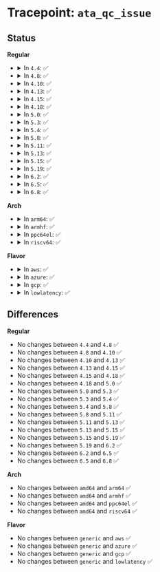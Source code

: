 # Tracepoint: <code>ata_qc_issue</code>

## Status
<b>Regular</b>
<ul>
<li>
<details>
<summary>In <code>4.4</code>: ✅</summary>

Event:

```c
struct trace_event_raw_ata_qc_issue {
    struct trace_entry ent;
    unsigned int ata_port;
    unsigned int ata_dev;
    unsigned int tag;
    unsigned char cmd;
    unsigned char dev;
    unsigned char lbal;
    unsigned char lbam;
    unsigned char lbah;
    unsigned char nsect;
    unsigned char feature;
    unsigned char hob_lbal;
    unsigned char hob_lbam;
    unsigned char hob_lbah;
    unsigned char hob_nsect;
    unsigned char hob_feature;
    unsigned char ctl;
    unsigned char proto;
    long unsigned int flags;
    char __data[0];
};
```
Function:

```c
void trace_event_raw_event_ata_qc_issue(void *__data, struct ata_queued_cmd *qc);
```
</details>
</li>
<li>
<details>
<summary>In <code>4.8</code>: ✅</summary>

Event:

```c
struct trace_event_raw_ata_qc_issue {
    struct trace_entry ent;
    unsigned int ata_port;
    unsigned int ata_dev;
    unsigned int tag;
    unsigned char cmd;
    unsigned char dev;
    unsigned char lbal;
    unsigned char lbam;
    unsigned char lbah;
    unsigned char nsect;
    unsigned char feature;
    unsigned char hob_lbal;
    unsigned char hob_lbam;
    unsigned char hob_lbah;
    unsigned char hob_nsect;
    unsigned char hob_feature;
    unsigned char ctl;
    unsigned char proto;
    long unsigned int flags;
    char __data[0];
};
```
Function:

```c
void trace_event_raw_event_ata_qc_issue(void *__data, struct ata_queued_cmd *qc);
```
</details>
</li>
<li>
<details>
<summary>In <code>4.10</code>: ✅</summary>

Event:

```c
struct trace_event_raw_ata_qc_issue {
    struct trace_entry ent;
    unsigned int ata_port;
    unsigned int ata_dev;
    unsigned int tag;
    unsigned char cmd;
    unsigned char dev;
    unsigned char lbal;
    unsigned char lbam;
    unsigned char lbah;
    unsigned char nsect;
    unsigned char feature;
    unsigned char hob_lbal;
    unsigned char hob_lbam;
    unsigned char hob_lbah;
    unsigned char hob_nsect;
    unsigned char hob_feature;
    unsigned char ctl;
    unsigned char proto;
    long unsigned int flags;
    char __data[0];
};
```
Function:

```c
void trace_event_raw_event_ata_qc_issue(void *__data, struct ata_queued_cmd *qc);
```
</details>
</li>
<li>
<details>
<summary>In <code>4.13</code>: ✅</summary>

Event:

```c
struct trace_event_raw_ata_qc_issue {
    struct trace_entry ent;
    unsigned int ata_port;
    unsigned int ata_dev;
    unsigned int tag;
    unsigned char cmd;
    unsigned char dev;
    unsigned char lbal;
    unsigned char lbam;
    unsigned char lbah;
    unsigned char nsect;
    unsigned char feature;
    unsigned char hob_lbal;
    unsigned char hob_lbam;
    unsigned char hob_lbah;
    unsigned char hob_nsect;
    unsigned char hob_feature;
    unsigned char ctl;
    unsigned char proto;
    long unsigned int flags;
    char __data[0];
};
```
Function:

```c
void trace_event_raw_event_ata_qc_issue(void *__data, struct ata_queued_cmd *qc);
```
</details>
</li>
<li>
<details>
<summary>In <code>4.15</code>: ✅</summary>

Event:

```c
struct trace_event_raw_ata_qc_issue {
    struct trace_entry ent;
    unsigned int ata_port;
    unsigned int ata_dev;
    unsigned int tag;
    unsigned char cmd;
    unsigned char dev;
    unsigned char lbal;
    unsigned char lbam;
    unsigned char lbah;
    unsigned char nsect;
    unsigned char feature;
    unsigned char hob_lbal;
    unsigned char hob_lbam;
    unsigned char hob_lbah;
    unsigned char hob_nsect;
    unsigned char hob_feature;
    unsigned char ctl;
    unsigned char proto;
    long unsigned int flags;
    char __data[0];
};
```
Function:

```c
void trace_event_raw_event_ata_qc_issue(void *__data, struct ata_queued_cmd *qc);
```
</details>
</li>
<li>
<details>
<summary>In <code>4.18</code>: ✅</summary>

Event:

```c
struct trace_event_raw_ata_qc_issue {
    struct trace_entry ent;
    unsigned int ata_port;
    unsigned int ata_dev;
    unsigned int tag;
    unsigned char cmd;
    unsigned char dev;
    unsigned char lbal;
    unsigned char lbam;
    unsigned char lbah;
    unsigned char nsect;
    unsigned char feature;
    unsigned char hob_lbal;
    unsigned char hob_lbam;
    unsigned char hob_lbah;
    unsigned char hob_nsect;
    unsigned char hob_feature;
    unsigned char ctl;
    unsigned char proto;
    long unsigned int flags;
    char __data[0];
};
```
Function:

```c
void trace_event_raw_event_ata_qc_issue(void *__data, struct ata_queued_cmd *qc);
```
</details>
</li>
<li>
<details>
<summary>In <code>5.0</code>: ✅</summary>

Event:

```c
struct trace_event_raw_ata_qc_issue {
    struct trace_entry ent;
    unsigned int ata_port;
    unsigned int ata_dev;
    unsigned int tag;
    unsigned char cmd;
    unsigned char dev;
    unsigned char lbal;
    unsigned char lbam;
    unsigned char lbah;
    unsigned char nsect;
    unsigned char feature;
    unsigned char hob_lbal;
    unsigned char hob_lbam;
    unsigned char hob_lbah;
    unsigned char hob_nsect;
    unsigned char hob_feature;
    unsigned char ctl;
    unsigned char proto;
    long unsigned int flags;
    char __data[0];
};
```
Function:

```c
void trace_event_raw_event_ata_qc_issue(void *__data, struct ata_queued_cmd *qc);
```
</details>
</li>
<li>
<details>
<summary>In <code>5.3</code>: ✅</summary>

Event:

```c
struct trace_event_raw_ata_qc_issue {
    struct trace_entry ent;
    unsigned int ata_port;
    unsigned int ata_dev;
    unsigned int tag;
    unsigned char cmd;
    unsigned char dev;
    unsigned char lbal;
    unsigned char lbam;
    unsigned char lbah;
    unsigned char nsect;
    unsigned char feature;
    unsigned char hob_lbal;
    unsigned char hob_lbam;
    unsigned char hob_lbah;
    unsigned char hob_nsect;
    unsigned char hob_feature;
    unsigned char ctl;
    unsigned char proto;
    long unsigned int flags;
    char __data[0];
};
```
Function:

```c
void trace_event_raw_event_ata_qc_issue(void *__data, struct ata_queued_cmd *qc);
```
</details>
</li>
<li>
<details>
<summary>In <code>5.4</code>: ✅</summary>

Event:

```c
struct trace_event_raw_ata_qc_issue {
    struct trace_entry ent;
    unsigned int ata_port;
    unsigned int ata_dev;
    unsigned int tag;
    unsigned char cmd;
    unsigned char dev;
    unsigned char lbal;
    unsigned char lbam;
    unsigned char lbah;
    unsigned char nsect;
    unsigned char feature;
    unsigned char hob_lbal;
    unsigned char hob_lbam;
    unsigned char hob_lbah;
    unsigned char hob_nsect;
    unsigned char hob_feature;
    unsigned char ctl;
    unsigned char proto;
    long unsigned int flags;
    char __data[0];
};
```
Function:

```c
void trace_event_raw_event_ata_qc_issue(void *__data, struct ata_queued_cmd *qc);
```
</details>
</li>
<li>
<details>
<summary>In <code>5.8</code>: ✅</summary>

Event:

```c
struct trace_event_raw_ata_qc_issue {
    struct trace_entry ent;
    unsigned int ata_port;
    unsigned int ata_dev;
    unsigned int tag;
    unsigned char cmd;
    unsigned char dev;
    unsigned char lbal;
    unsigned char lbam;
    unsigned char lbah;
    unsigned char nsect;
    unsigned char feature;
    unsigned char hob_lbal;
    unsigned char hob_lbam;
    unsigned char hob_lbah;
    unsigned char hob_nsect;
    unsigned char hob_feature;
    unsigned char ctl;
    unsigned char proto;
    long unsigned int flags;
    char __data[0];
};
```
Function:

```c
void trace_event_raw_event_ata_qc_issue(void *__data, struct ata_queued_cmd *qc);
```
</details>
</li>
<li>
<details>
<summary>In <code>5.11</code>: ✅</summary>

Event:

```c
struct trace_event_raw_ata_qc_issue {
    struct trace_entry ent;
    unsigned int ata_port;
    unsigned int ata_dev;
    unsigned int tag;
    unsigned char cmd;
    unsigned char dev;
    unsigned char lbal;
    unsigned char lbam;
    unsigned char lbah;
    unsigned char nsect;
    unsigned char feature;
    unsigned char hob_lbal;
    unsigned char hob_lbam;
    unsigned char hob_lbah;
    unsigned char hob_nsect;
    unsigned char hob_feature;
    unsigned char ctl;
    unsigned char proto;
    long unsigned int flags;
    char __data[0];
};
```
Function:

```c
void trace_event_raw_event_ata_qc_issue(void *__data, struct ata_queued_cmd *qc);
```
</details>
</li>
<li>
<details>
<summary>In <code>5.13</code>: ✅</summary>

Event:

```c
struct trace_event_raw_ata_qc_issue {
    struct trace_entry ent;
    unsigned int ata_port;
    unsigned int ata_dev;
    unsigned int tag;
    unsigned char cmd;
    unsigned char dev;
    unsigned char lbal;
    unsigned char lbam;
    unsigned char lbah;
    unsigned char nsect;
    unsigned char feature;
    unsigned char hob_lbal;
    unsigned char hob_lbam;
    unsigned char hob_lbah;
    unsigned char hob_nsect;
    unsigned char hob_feature;
    unsigned char ctl;
    unsigned char proto;
    long unsigned int flags;
    char __data[0];
};
```
Function:

```c
void trace_event_raw_event_ata_qc_issue(void *__data, struct ata_queued_cmd *qc);
```
</details>
</li>
<li>
<details>
<summary>In <code>5.15</code>: ✅</summary>

Event:

```c
struct trace_event_raw_ata_qc_issue {
    struct trace_entry ent;
    unsigned int ata_port;
    unsigned int ata_dev;
    unsigned int tag;
    unsigned char cmd;
    unsigned char dev;
    unsigned char lbal;
    unsigned char lbam;
    unsigned char lbah;
    unsigned char nsect;
    unsigned char feature;
    unsigned char hob_lbal;
    unsigned char hob_lbam;
    unsigned char hob_lbah;
    unsigned char hob_nsect;
    unsigned char hob_feature;
    unsigned char ctl;
    unsigned char proto;
    long unsigned int flags;
    char __data[0];
};
```
Function:

```c
void trace_event_raw_event_ata_qc_issue(void *__data, struct ata_queued_cmd *qc);
```
</details>
</li>
<li>
<details>
<summary>In <code>5.19</code>: ✅</summary>

Event:

```c
struct trace_event_raw_ata_qc_issue_template {
    struct trace_entry ent;
    unsigned int ata_port;
    unsigned int ata_dev;
    unsigned int tag;
    unsigned char cmd;
    unsigned char dev;
    unsigned char lbal;
    unsigned char lbam;
    unsigned char lbah;
    unsigned char nsect;
    unsigned char feature;
    unsigned char hob_lbal;
    unsigned char hob_lbam;
    unsigned char hob_lbah;
    unsigned char hob_nsect;
    unsigned char hob_feature;
    unsigned char ctl;
    unsigned char proto;
    long unsigned int flags;
    char __data[0];
};
```
Function:

```c
void trace_event_raw_event_ata_qc_issue_template(void *__data, struct ata_queued_cmd *qc);
```
</details>
</li>
<li>
<details>
<summary>In <code>6.2</code>: ✅</summary>

Event:

```c
struct trace_event_raw_ata_qc_issue_template {
    struct trace_entry ent;
    unsigned int ata_port;
    unsigned int ata_dev;
    unsigned int tag;
    unsigned char cmd;
    unsigned char dev;
    unsigned char lbal;
    unsigned char lbam;
    unsigned char lbah;
    unsigned char nsect;
    unsigned char feature;
    unsigned char hob_lbal;
    unsigned char hob_lbam;
    unsigned char hob_lbah;
    unsigned char hob_nsect;
    unsigned char hob_feature;
    unsigned char ctl;
    unsigned char proto;
    long unsigned int flags;
    char __data[0];
};
```
Function:

```c
void trace_event_raw_event_ata_qc_issue_template(void *__data, struct ata_queued_cmd *qc);
```
</details>
</li>
<li>
<details>
<summary>In <code>6.5</code>: ✅</summary>

Event:

```c
struct trace_event_raw_ata_qc_issue_template {
    struct trace_entry ent;
    unsigned int ata_port;
    unsigned int ata_dev;
    unsigned int tag;
    unsigned char cmd;
    unsigned char dev;
    unsigned char lbal;
    unsigned char lbam;
    unsigned char lbah;
    unsigned char nsect;
    unsigned char feature;
    unsigned char hob_lbal;
    unsigned char hob_lbam;
    unsigned char hob_lbah;
    unsigned char hob_nsect;
    unsigned char hob_feature;
    unsigned char ctl;
    unsigned char proto;
    long unsigned int flags;
    char __data[0];
};
```
Function:

```c
void trace_event_raw_event_ata_qc_issue_template(void *__data, struct ata_queued_cmd *qc);
```
</details>
</li>
<li>
<details>
<summary>In <code>6.8</code>: ✅</summary>

Event:

```c
struct trace_event_raw_ata_qc_issue_template {
    struct trace_entry ent;
    unsigned int ata_port;
    unsigned int ata_dev;
    unsigned int tag;
    unsigned char cmd;
    unsigned char dev;
    unsigned char lbal;
    unsigned char lbam;
    unsigned char lbah;
    unsigned char nsect;
    unsigned char feature;
    unsigned char hob_lbal;
    unsigned char hob_lbam;
    unsigned char hob_lbah;
    unsigned char hob_nsect;
    unsigned char hob_feature;
    unsigned char ctl;
    unsigned char proto;
    long unsigned int flags;
    char __data[0];
};
```
Function:

```c
void trace_event_raw_event_ata_qc_issue_template(void *__data, struct ata_queued_cmd *qc);
```
</details>
</li>
</ul>
<b>Arch</b>
<ul>
<li>
<details>
<summary>In <code>arm64</code>: ✅</summary>

Event:

```c
struct trace_event_raw_ata_qc_issue {
    struct trace_entry ent;
    unsigned int ata_port;
    unsigned int ata_dev;
    unsigned int tag;
    unsigned char cmd;
    unsigned char dev;
    unsigned char lbal;
    unsigned char lbam;
    unsigned char lbah;
    unsigned char nsect;
    unsigned char feature;
    unsigned char hob_lbal;
    unsigned char hob_lbam;
    unsigned char hob_lbah;
    unsigned char hob_nsect;
    unsigned char hob_feature;
    unsigned char ctl;
    unsigned char proto;
    long unsigned int flags;
    char __data[0];
};
```
Function:

```c
void trace_event_raw_event_ata_qc_issue(void *__data, struct ata_queued_cmd *qc);
```
</details>
</li>
<li>
<details>
<summary>In <code>armhf</code>: ✅</summary>

Event:

```c
struct trace_event_raw_ata_qc_issue {
    struct trace_entry ent;
    unsigned int ata_port;
    unsigned int ata_dev;
    unsigned int tag;
    unsigned char cmd;
    unsigned char dev;
    unsigned char lbal;
    unsigned char lbam;
    unsigned char lbah;
    unsigned char nsect;
    unsigned char feature;
    unsigned char hob_lbal;
    unsigned char hob_lbam;
    unsigned char hob_lbah;
    unsigned char hob_nsect;
    unsigned char hob_feature;
    unsigned char ctl;
    unsigned char proto;
    long unsigned int flags;
    char __data[0];
};
```
Function:

```c
void trace_event_raw_event_ata_qc_issue(void *__data, struct ata_queued_cmd *qc);
```
</details>
</li>
<li>
<details>
<summary>In <code>ppc64el</code>: ✅</summary>

Event:

```c
struct trace_event_raw_ata_qc_issue {
    struct trace_entry ent;
    unsigned int ata_port;
    unsigned int ata_dev;
    unsigned int tag;
    unsigned char cmd;
    unsigned char dev;
    unsigned char lbal;
    unsigned char lbam;
    unsigned char lbah;
    unsigned char nsect;
    unsigned char feature;
    unsigned char hob_lbal;
    unsigned char hob_lbam;
    unsigned char hob_lbah;
    unsigned char hob_nsect;
    unsigned char hob_feature;
    unsigned char ctl;
    unsigned char proto;
    long unsigned int flags;
    char __data[0];
};
```
Function:

```c
void trace_event_raw_event_ata_qc_issue(void *__data, struct ata_queued_cmd *qc);
```
</details>
</li>
<li>
<details>
<summary>In <code>riscv64</code>: ✅</summary>

Event:

```c
struct trace_event_raw_ata_qc_issue {
    struct trace_entry ent;
    unsigned int ata_port;
    unsigned int ata_dev;
    unsigned int tag;
    unsigned char cmd;
    unsigned char dev;
    unsigned char lbal;
    unsigned char lbam;
    unsigned char lbah;
    unsigned char nsect;
    unsigned char feature;
    unsigned char hob_lbal;
    unsigned char hob_lbam;
    unsigned char hob_lbah;
    unsigned char hob_nsect;
    unsigned char hob_feature;
    unsigned char ctl;
    unsigned char proto;
    long unsigned int flags;
    char __data[0];
};
```
Function:

```c
void trace_event_raw_event_ata_qc_issue(void *__data, struct ata_queued_cmd *qc);
```
</details>
</li>
</ul>
<b>Flavor</b>
<ul>
<li>
<details>
<summary>In <code>aws</code>: ✅</summary>

Event:

```c
struct trace_event_raw_ata_qc_issue {
    struct trace_entry ent;
    unsigned int ata_port;
    unsigned int ata_dev;
    unsigned int tag;
    unsigned char cmd;
    unsigned char dev;
    unsigned char lbal;
    unsigned char lbam;
    unsigned char lbah;
    unsigned char nsect;
    unsigned char feature;
    unsigned char hob_lbal;
    unsigned char hob_lbam;
    unsigned char hob_lbah;
    unsigned char hob_nsect;
    unsigned char hob_feature;
    unsigned char ctl;
    unsigned char proto;
    long unsigned int flags;
    char __data[0];
};
```
Function:

```c
void trace_event_raw_event_ata_qc_issue(void *__data, struct ata_queued_cmd *qc);
```
</details>
</li>
<li>
<details>
<summary>In <code>azure</code>: ✅</summary>

Event:

```c
struct trace_event_raw_ata_qc_issue {
    struct trace_entry ent;
    unsigned int ata_port;
    unsigned int ata_dev;
    unsigned int tag;
    unsigned char cmd;
    unsigned char dev;
    unsigned char lbal;
    unsigned char lbam;
    unsigned char lbah;
    unsigned char nsect;
    unsigned char feature;
    unsigned char hob_lbal;
    unsigned char hob_lbam;
    unsigned char hob_lbah;
    unsigned char hob_nsect;
    unsigned char hob_feature;
    unsigned char ctl;
    unsigned char proto;
    long unsigned int flags;
    char __data[0];
};
```
Function:

```c
void trace_event_raw_event_ata_qc_issue(void *__data, struct ata_queued_cmd *qc);
```
</details>
</li>
<li>
<details>
<summary>In <code>gcp</code>: ✅</summary>

Event:

```c
struct trace_event_raw_ata_qc_issue {
    struct trace_entry ent;
    unsigned int ata_port;
    unsigned int ata_dev;
    unsigned int tag;
    unsigned char cmd;
    unsigned char dev;
    unsigned char lbal;
    unsigned char lbam;
    unsigned char lbah;
    unsigned char nsect;
    unsigned char feature;
    unsigned char hob_lbal;
    unsigned char hob_lbam;
    unsigned char hob_lbah;
    unsigned char hob_nsect;
    unsigned char hob_feature;
    unsigned char ctl;
    unsigned char proto;
    long unsigned int flags;
    char __data[0];
};
```
Function:

```c
void trace_event_raw_event_ata_qc_issue(void *__data, struct ata_queued_cmd *qc);
```
</details>
</li>
<li>
<details>
<summary>In <code>lowlatency</code>: ✅</summary>

Event:

```c
struct trace_event_raw_ata_qc_issue {
    struct trace_entry ent;
    unsigned int ata_port;
    unsigned int ata_dev;
    unsigned int tag;
    unsigned char cmd;
    unsigned char dev;
    unsigned char lbal;
    unsigned char lbam;
    unsigned char lbah;
    unsigned char nsect;
    unsigned char feature;
    unsigned char hob_lbal;
    unsigned char hob_lbam;
    unsigned char hob_lbah;
    unsigned char hob_nsect;
    unsigned char hob_feature;
    unsigned char ctl;
    unsigned char proto;
    long unsigned int flags;
    char __data[0];
};
```
Function:

```c
void trace_event_raw_event_ata_qc_issue(void *__data, struct ata_queued_cmd *qc);
```
</details>
</li>
</ul>

## Differences
<b>Regular</b>
<ul>
<li>
No changes between <code>4.4</code> and <code>4.8</code> ✅
</li>
<li>
No changes between <code>4.8</code> and <code>4.10</code> ✅
</li>
<li>
No changes between <code>4.10</code> and <code>4.13</code> ✅
</li>
<li>
No changes between <code>4.13</code> and <code>4.15</code> ✅
</li>
<li>
No changes between <code>4.15</code> and <code>4.18</code> ✅
</li>
<li>
No changes between <code>4.18</code> and <code>5.0</code> ✅
</li>
<li>
No changes between <code>5.0</code> and <code>5.3</code> ✅
</li>
<li>
No changes between <code>5.3</code> and <code>5.4</code> ✅
</li>
<li>
No changes between <code>5.4</code> and <code>5.8</code> ✅
</li>
<li>
No changes between <code>5.8</code> and <code>5.11</code> ✅
</li>
<li>
No changes between <code>5.11</code> and <code>5.13</code> ✅
</li>
<li>
No changes between <code>5.13</code> and <code>5.15</code> ✅
</li>
<li>
No changes between <code>5.15</code> and <code>5.19</code> ✅
</li>
<li>
No changes between <code>5.19</code> and <code>6.2</code> ✅
</li>
<li>
No changes between <code>6.2</code> and <code>6.5</code> ✅
</li>
<li>
No changes between <code>6.5</code> and <code>6.8</code> ✅
</li>
</ul>
<b>Arch</b>
<ul>
<li>
No changes between <code>amd64</code> and <code>arm64</code> ✅
</li>
<li>
No changes between <code>amd64</code> and <code>armhf</code> ✅
</li>
<li>
No changes between <code>amd64</code> and <code>ppc64el</code> ✅
</li>
<li>
No changes between <code>amd64</code> and <code>riscv64</code> ✅
</li>
</ul>
<b>Flavor</b>
<ul>
<li>
No changes between <code>generic</code> and <code>aws</code> ✅
</li>
<li>
No changes between <code>generic</code> and <code>azure</code> ✅
</li>
<li>
No changes between <code>generic</code> and <code>gcp</code> ✅
</li>
<li>
No changes between <code>generic</code> and <code>lowlatency</code> ✅
</li>
</ul>
